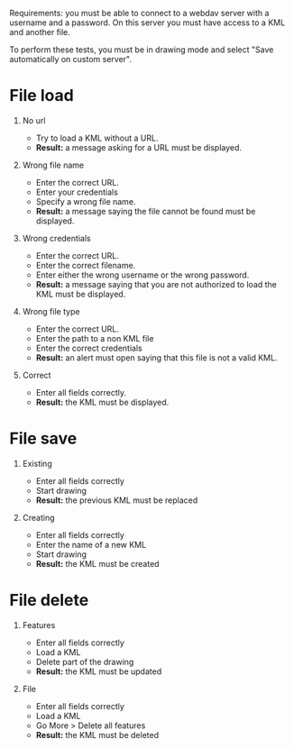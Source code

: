 Requirements: you must be able to connect to a webdav server with a username and
a password. On this server you must have access to a KML and another file.

To perform these tests, you must be in drawing mode and select "Save
automatically on custom server".

# File load
1. No url
   - Try to load a KML without a URL.
   - **Result:** a message asking for a URL must be displayed.

2. Wrong file name
   - Enter the correct URL.
   - Enter your credentials
   - Specify a wrong file name.
   - **Result:** a message saying the file cannot be found must be displayed.

3. Wrong credentials
   - Enter the correct URL.
   - Enter the correct filename.
   - Enter either the wrong username or the wrong password.
   - **Result:** a message saying that you are not authorized to load the KML
     must be displayed.

4. Wrong file type
   - Enter the correct URL.
   - Enter the path to a non KML file
   - Enter the correct credentials
   - **Result:** an alert must open saying that this file is not a valid KML.

5. Correct
   - Enter all fields correctly.
   - **Result:** the KML must be displayed.


# File save
1. Existing
   - Enter all fields correctly
   - Start drawing
   - **Result:** the previous KML must be replaced

2. Creating
   - Enter all fields correctly
   - Enter the name of a new KML
   - Start drawing
   - **Result:** the KML must be created


# File delete
1. Features
   - Enter all fields correctly
   - Load a KML
   - Delete part of the drawing
   - **Result:** the KML must be updated

2. File
   - Enter all fields correctly
   - Load a KML
   - Go More > Delete all features
   - **Result:** the KML must be deleted
